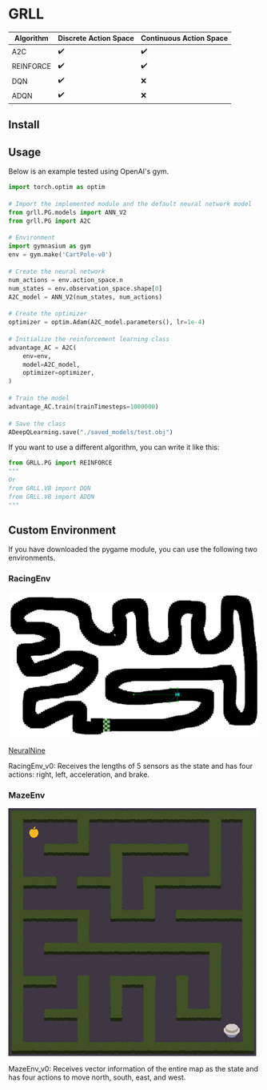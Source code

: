 # GRLL

| **Algorithm** | **Discrete Action Space** | **Continuous Action Space** | 
| ------------- | ------------------------- | --------------------------- |
| A2C | :heavy_check_mark: | :heavy_check_mark: |
| REINFORCE | :heavy_check_mark: | :heavy_check_mark: |
| DQN | :heavy_check_mark: | :x: |
| ADQN | :heavy_check_mark: | :x: |

## Install

## Usage

Below is an example tested using OpenAI's gym.
```python
import torch.optim as optim

# Import the implemented module and the default neural network model
from grll.PG.models import ANN_V2
from grll.PG import A2C

# Environment
import gymnasium as gym
env = gym.make('CartPole-v0')

# Create the neural network
num_actions = env.action_space.n
num_states = env.observation_space.shape[0]
A2C_model = ANN_V2(num_states, num_actions)

# Create the optimizer
optimizer = optim.Adam(A2C_model.parameters(), lr=1e-4)

# Initialize the reinforcement learning class
advantage_AC = A2C(
    env=env,
    model=A2C_model,
    optimizer=optimizer,
)

# Train the model
advantage_AC.train(trainTimesteps=1000000)

# Save the class
ADeepQLearning.save("./saved_models/test.obj")

```

If you want to use a different algorithm, you can write it like this:<br/>
```python
from GRLL.PG import REINFORCE
"""
Or
from GRLL.VB import DQN
from GRLL.VB import ADQN
"""
```

## Custom Environment

If you have downloaded the pygame module, you can use the following two environments.

### RacingEnv

![](/static/RacingEnv.png)

[NeuralNine](https://www.youtube.com/watch?v=Cy155O5R1Oo&t=527s&ab_channel=NeuralNine)

RacingEnv_v0: Receives the lengths of 5 sensors as the state and has four actions: right, left, acceleration, and brake.<br/>

### MazeEnv

![](/static/MazeEnv.png)

MazeEnv_v0: Receives vector information of the entire map as the state and has four actions to move north, south, east, and west.<br/>

